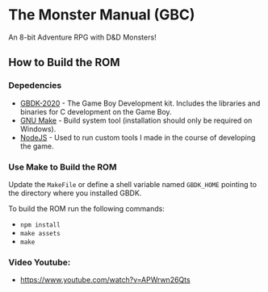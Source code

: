 # The Monster Manual (GBC)
An 8-bit Adventure RPG with D&D Monsters!

## How to Build the ROM

### Depedencies
* [GBDK-2020](https://github.com/gbdk-2020/gbdk-2020) - The Game Boy Development
  kit. Includes the libraries and binaries for C development on the Game Boy.
* [GNU Make](https://gnuwin32.sourceforge.net/packages/make.htm) - Build system
  tool (installation should only be required on Windows).
* [NodeJS](https://nodejs.org) - Used to run custom tools I made in the course
  of developing the game.

### Use Make to Build the ROM
Update the `MakeFile` or define a shell variable named `GBDK_HOME` pointing to
the directory where you installed GBDK.

To build the ROM run the following commands:

* `npm install`
* `make assets`
* `make`
  <br>
### Video Youtube: 
* https://www.youtube.com/watch?v=APWrwn26Qts
